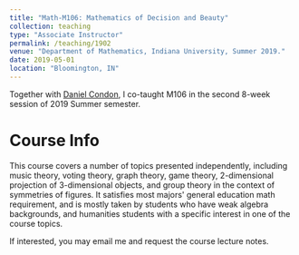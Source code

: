 ```yaml
---
title: "Math-M106: Mathematics of Decision and Beauty"
collection: teaching
type: "Associate Instructor"
permalink: /teaching/1902
venue: "Department of Mathematics, Indiana University, Summer 2019."
date: 2019-05-01
location: "Bloomington, IN"
---
```


Together with [Daniel Condon](http://www.danielcondon.com/), I co-taught M106 in the second 8-week session of 2019 Summer semester.

Course Info
======
This course covers a number of topics presented independently, including music theory, voting theory, graph theory, game theory, 2-dimensional projection of 3-dimensional objects, and group theory in the context of symmetries of figures. It satisfies most majors' general education math requirement, and is mostly taken by students who have weak algebra backgrounds, and humanities students with a specific interest in one of the course topics.

If interested, you may email me and request the course lecture notes.
